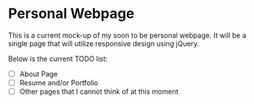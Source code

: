 # Personal Webpage

This is a current mock-up of my soon to be personal webpage. It will be a single page that will utilize responsive design using jQuery.

Below is the current TODO list:
- [ ] About Page
- [ ] Resume and/or Portfolio
- [ ] Other pages that I cannot think of at this moment